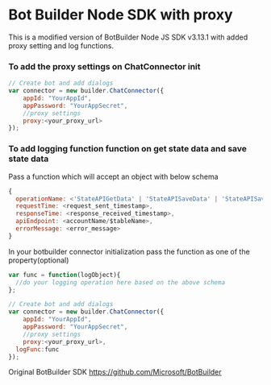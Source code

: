 # Bot Builder Node SDK with proxy

This is a modified version of BotBuilder Node JS SDK v3.13.1 with added proxy setting and log functions.

### To add the proxy settings on ChatConnector init
```javascript
// Create bot and add dialogs
var connector = new builder.ChatConnector({
    appId: "YourAppId",
    appPassword: "YourAppSecret",
	//proxy settings
	proxy:<your_proxy_url>
});
```

### To add logging function function on get state data and save state data
Pass a function which will accept an object with below schema
```javascript
{
  operationName: <'StateAPIGetData' | 'StateAPISaveData' | 'StateAPISaveDataGZip' | 'StateAPIInitialize'>,
  requestTime: <request_sent_timestamp>,
  responseTime: <response_received_timestamp>,
  apiEndpoint: <accountName/$tableName>,
  errorMessage: <error_message>
}
```

In your botbuilder connector initialization pass the function as one of the property(optional)
```javascript
var func = function(logObject){
  //do your logging operation here based on the above schema
};

// Create bot and add dialogs
var connector = new builder.ChatConnector({
    appId: "YourAppId",
    appPassword: "YourAppSecret",
	//proxy settings
	proxy:<your_proxy_url>,
  logFunc:func
});
```

Original BotBuilder SDK
https://github.com/Microsoft/BotBuilder

